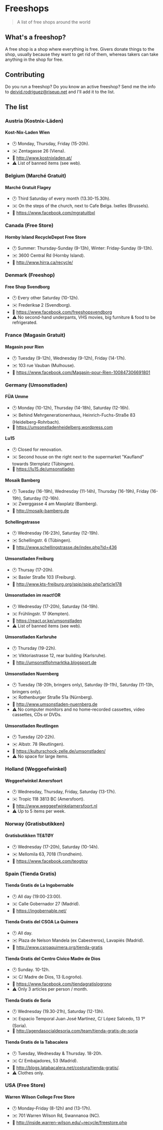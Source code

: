 # Freeshops

> A list of free shops around the world

## What's a freeshop?

A free shop is a shop where everything is free. Givers donate things to the
shop, usually because they want to get rid of them, whereas takers can take
anything in the shop for free.

## Contributing

Do you run a freeshop? Do you know an active freeshop? Send me the info to
deivid.rodriguez@riseup.net and I'll add it to the list.

## The list

### Austria (Kostnix-Läden)

#### Kost-Nix-Laden Wien

  * :clock1: Monday, Thursday, Friday (15-20h).
  * :envelope: Zentagasse 26 (Viena).
  * :link: http://www.kostnixladen.at/
  * :warning: List of banned items (see web).

### Belgium (Marché Gratuit)

#### Marché Gratuit Flagey

  * :clock1: Third Saturday of every month (13.30-15.30h).
  * :envelope: On the steps of the church, next to Cafe Belga. Ixelles
    (Brussels).
  * :link: https://www.facebook.com/mgratuitbxl

### Canada (Free Store)

#### Hornby Island RecycleDepot Free Store

  * :clock1: Summer: Thursday-Sunday (9-13h), Winter: Friday-Sunday (9-13h).
  * :envelope: 3600 Central Rd (Hornby Island).
  * :link: http://www.hirra.ca/recycle/

### Denmark (Freeshop)

#### Free Shop Svendborg

  * :clock1: Every other Saturday (10-12h).
  * :envelope: Frederiksø 2 (Svendborg).
  * :link: https://www.facebook.com/freeshopsvendborg
  * :warning: No second-hand underpants, VHS movies, big furniture & food to be
    refrigerated.

### France (Magasin Gratuit)

#### Magasin pour Rien

  * :clock1: Tuesday (9-12h), Wednesday (9-12h), Friday (14-17h).
  * :envelope: 103 rue Vauban (Mulhouse).
  * :link: https://www.facebook.com/Magasin-pour-Rien-100847306691801

### Germany (Umsonstladen)

#### FÜA Umme

  * :clock1: Monday (10-12h), Thursday (14-18h), Saturday (12-16h).
  * :envelope: Behind Mehrgenerationenhaus, Heinrich-Fuchs-Straße 83
    (Heidelberg-Rohrbach).
  * :link: https://umsonstladenheidelberg.wordpress.com

#### Lu15

  * :clock1: Closed for renovation.
  * :envelope: Second house on the right next to the supermarket "Kaufland"
    towards Sternplatz (Tübingen).
  * :link: https://lu15.de/umsonstladen

#### Mosaik Bamberg

  * :clock1: Tuesday (16-19h), Wednesday (11-14h), Thursday (16-19h),
    Friday (16-19h), Saturday (12-16h).
  * :envelope: Zwerggasse 4 am Maxplatz (Bamberg).
  * :link: http://mosaik-bamberg.de

#### Schellingstrasse

  * :clock1: Wednesday (16-23h), Saturday (12-19h).
  * :envelope: Schellingstr. 6 (Tübingen).
  * :link: http://www.schellingstrasse.de/index.php?id=436

#### Umsonstladen Freiburg

  * :clock1: Thursay (17-20h).
  * :envelope: Basler Straße 103 (Freiburg).
  * :link: http://www.kts-freiburg.org/spip/spip.php?article178

#### Umsonstladen im react!OR

  * :clock1: Wednesday (17-20h), Saturday (14-19h).
  * :envelope: Frühlingstr. 17 (Kempten).
  * :link: https://react.or.ke/umsonstladen
  * :warning: List of banned items (see web).

#### Umsonstladen Karlsruhe

  * :clock1: Thursday (19-22h).
  * :envelope: Viktoriastrasse 12, rear building (Karlsruhe).
  * :link: http://umsonstflohmarktka.blogsport.de

#### Umsonstladen Nuernberg

  * :clock1: Tuesday (18-20h, bringers only), Saturday (9-11h), Saturday
    (11-13h, bringers only).
  * :envelope: Rothenburger Straße 51a (Nürnberg).
  * :link: http://www.umsonstladen-nuernberg.de
  * :warning: No computer monitors and no home-recorded cassettes, video
    cassettes, CDs or DVDs.

#### Umsonstladen Reutlingen

  * :clock1: Tuesday (20-22h).
  * :envelope: Albstr. 78 (Reutlingen).
  * :link: https://kulturschock-zelle.de/umsonstladen/
  * :warning: No space for large items.

### Holland (Weggeefwinkel)

#### Weggeefwinkel Amersfoort

  * :clock1: Wednesday, Thursday, Friday, Saturday (13-17h).
  * :envelope: Tropic 118 3813 BC (Amersfoort).
  * :link: http://www.weggeefwinkelamersfoort.nl
  * :warning: Up to 5 items per week.

### Norway (Gratisbutikken)

#### Gratisbutikken TE&TØY

  * :clock1: Wednesday (17-20h), Saturday (10-14h).
  * :envelope: Mellomila 63, 7018 (Trondheim).
  * :link: https://www.facebook.com/teogtoy

### Spain (Tienda Gratis)

#### Tienda Gratis de La Ingobernable

  * :clock1: All day (19:00-23:00).
  * :envelope: Calle Gobernador 27 (Madrid).
  * :link: https://ingobernable.net/


#### Tienda Gratis del CSOA La Quimera

  * :clock1: All day.
  * :envelope: Plaza de Nelson Mandela (ex Cabestreros), Lavapiés (Madrid).
  * :link: http://www.csroaquimera.org/tienda-gratis

#### Tienda Gratis del Centro Cívico Madre de Dios

  * :clock1: Sunday. 10-12h.
  * :envelope: C/ Madre de Dios, 13 (Logroño).
  * :link: https://www.facebook.com/tiendagratislogrono
  * :warning: Only 3 articles per person / month.

#### Tienda Gratis de Soria

  * :clock1: Wednesday (19.30-21h), Saturday (12-13h).
  * :envelope: Espacio Temporal Juan José Martínez, C/ López Salcedo, 13 1º
    (Soria).
  * :link: http://agendasocialdesoria.com/team/tienda-gratis-de-soria

#### Tienda Gratis de la Tabacalera

  * :clock1: Tuesday, Wednesday & Thursday. 18-20h.
  * :envelope: C/ Embajadores, 53 (Madrid).
  * :link: http://blogs.latabacalera.net/costura/tienda-gratis/.
  * :warning: Clothes only.

### USA (Free Store)

#### Warren Wilson College Free Store

  * :clock1: Monday-Friday (8-12h) and (13-17h).
  * :envelope: 701 Warren Wilson Rd, Swannanoa (NC).
  * :link: http://inside.warren-wilson.edu/~recycle/freestore.php
